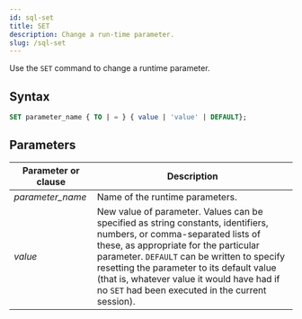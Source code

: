 ```yaml
---
id: sql-set
title: SET
description: Change a run-time parameter. 
slug: /sql-set
---
```

<head>
  <link rel="canonical" href="https://docs.risingwave.com/docs/current/sql-set/" />
</head>

Use the `SET` command to change a runtime parameter.

## Syntax

```sql
SET parameter_name { TO | = } { value | 'value' | DEFAULT};
```

## Parameters

|Parameter or clause        | Description           |
|---------------------------|-----------------------|
|*parameter_name*|Name of the runtime parameters.|
|*value*|New value of parameter. Values can be specified as string constants, identifiers, numbers, or comma-separated lists of these, as appropriate for the particular parameter. `DEFAULT` can be written to specify resetting the parameter to its default value (that is, whatever value it would have had if no `SET` had been executed in the current session).|
